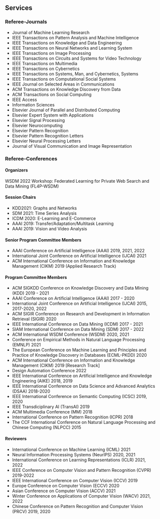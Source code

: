 ## Services

### Referee-Journals

* Journal of Machine Learning Research
* IEEE Transactions on Pattern Analysis and Machine Intelligence
* IEEE Transactions on Knowledge and Data Engineering
* IEEE Transactions on Neural Networks and Learning System
* IEEE Transactions on Image Processing
* IEEE Transactions on Circuits and Systems for Video Technology
* IEEE Transactions on Multimedia
* IEEE Transactions on Cybernetics
* IEEE Transactions on Systems, Man, and Cybernetics, Systems
* IEEE Transactions on Computational Social Systems
* IEEE Journal on Selected Areas in Communications
* ACM Transactions on Knowledge Discovery from Data
* ACM Transactions on Social Computing
* IEEE Access
* Information Sciences
* Elsevier Journal of Parallel and Distributed Computing
* Elsevier Expert System with Applications
* Elsevier Signal Processing
* Elsevier Neurocomputing
* Elsevier Pattern Recognition
* Elsevier Pattern Recognition Letters
* Elsevier Neural Processing Letters
* Journal of Visual Communication and Image Representation

### Referee-Conferences

#### Organizers
WSDM 2022 Workshop: Federated Learning for Private Web Search and Data Mining (FL4P-WSDM)

#### Session Chairs

* KDD2021:  Graphs and Networks
* SDM 2021: Time Series Analysis
* ICDM 2020: E-Learning and E-Commerce
* AAAI 2019: Transfer/Adaptation/Multitask Learning
* AAAI 2019: Vision and Video Analysis

#### Senior Program Committee Members

* AAAI Conference on Artificial Intelligence (AAAI) 2019, 2021, 2022
* International Joint Conference on Artificial Intelligence (IJCAI) 2021
* ACM International Conference on Information and Knowledge Management (CIKM) 2019 (Applied Research Track)

#### Program Committee Members

* ACM SIGKDD Conference on Knowledge Discovery and Data Mining (KDD) 2019 - 2021
* AAAI Conference on Artificial Intelligence (AAAI) 2017 - 2020
* International Joint Conference on Artificial Intelligence (IJCAI) 2015, 2017-2020, 2022
* ACM SIGIR Conference on Research and Development in Information Retrieval (SIGIR) 2020
* IEEE International Conference on Data Mining (ICDM) 2017 - 2021
* SIAM International Conference on Data Mining (SDM) 2017 - 2022
* ACM International WSDM Conference (WSDM) 2020, 2021
* Conference on Empirical Methods in Natural Language Processing (EMNLP) 2021
* The European Conference on Machine Learning and Principles and Practice of Knowledge Discovery in Databases (ECML-PKDD) 2020
* ACM International Conference on Information and Knowledge Management (CIKM) 2019 [Research Track]
* Design Automation Conference 2022
* IEEE International Conference on Artificial Intelligence and Knowledge Engineering (AIKE) 2018, 2019
* IEEE International Conference on Data Science and Advanced Analytics (DSAA) 2018-2020
* IEEE International Conference on Semantic Computing (ICSC) 2019, 2020
* IEEE Transdiciplinary AI (TransAI) 2019
* ACM Multimedia Conference (MM) 2018
* International Conference on Pattern Recognition (ICPR) 2018
* The CCF International Conference on Natural Language Processing and Chinese Computing (NLPCC) 2015

#### Reviewers

* International Conference on Machine Learning (ICML) 2021
* Neural Information Processing Systems (NeurIPS) 2020, 2021
* International Conference on Learning Representations (ICLR) 2021, 2022
* IEEE Conference on Computer Vision and Pattern Recognition (CVPR) 2019-2022
* IEEE International Conference on Computer Vision (ICCV) 2019
* Europe Conference on Computer Vision (ECCV) 2020
* Asian Conference on Computer Vision (ACCV) 2021
* Winter Conference on Applications of Computer Vision (WACV) 2021, 2022
* Chinese Conference on Pattern Recognition and Computer Vision (PRCV) 2019, 2020
